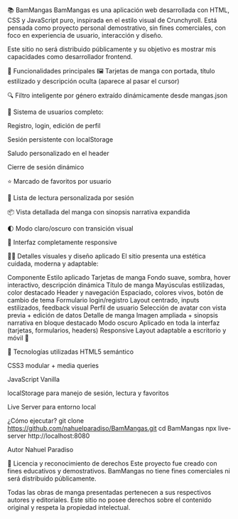 📚 BamMangas
BamMangas es una aplicación web desarrollada con HTML, CSS y JavaScript puro, inspirada en el estilo visual de Crunchyroll. Está pensada como proyecto personal demostrativo, sin fines comerciales, con foco en experiencia de usuario, interacción y diseño.

Este sitio no será distribuido públicamente y su objetivo es mostrar mis capacidades como desarrollador frontend.

🚀 Funcionalidades principales
🖼️ Tarjetas de manga con portada, título estilizado y descripción oculta (aparece al pasar el cursor)

🔍 Filtro inteligente por género extraído dinámicamente desde mangas.json

🔐 Sistema de usuarios completo:

Registro, login, edición de perfil

Sesión persistente con localStorage

Saludo personalizado en el header

Cierre de sesión dinámico

⭐ Marcado de favoritos por usuario

📖 Lista de lectura personalizada por sesión

📦 Vista detallada del manga con sinopsis narrativa expandida

🌓 Modo claro/oscuro con transición visual

📱 Interfaz completamente responsive

🧑‍🎨 Detalles visuales y diseño aplicado
El sitio presenta una estética cuidada, moderna y adaptable:

Componente	Estilo aplicado
Tarjetas de manga	Fondo suave, sombra, hover interactivo, descripción dinámica
Título de manga	Mayúsculas estilizadas, color destacado
Header y navegación	Espaciado, colores vivos, botón de cambio de tema
Formulario login/registro	Layout centrado, inputs estilizados, feedback visual
Perfil de usuario	Selección de avatar con vista previa + edición de datos
Detalle de manga	Imagen ampliada + sinopsis narrativa en bloque destacado
Modo oscuro	Aplicado en toda la interfaz (tarjetas, formularios, headers)
Responsive	Layout adaptable a escritorio y móvil 📱

🧠 Tecnologías utilizadas
HTML5 semántico

CSS3 modular + media queries

JavaScript Vanilla

localStorage para manejo de sesión, lectura y favoritos

Live Server para entorno local

¿Cómo ejecutar?
git clone https://github.com/nahuelparadiso/BamMangas.git
cd BamMangas
npx live-server
http://localhost:8080

Autor
Nahuel Paradiso


📜 Licencia y reconocimiento de derechos
Este proyecto fue creado con fines educativos y demostrativos. BamMangas no tiene fines comerciales ni será distribuido públicamente.

Todas las obras de manga presentadas pertenecen a sus respectivos autores y editoriales. Este sitio no posee derechos sobre el contenido original y respeta la propiedad intelectual.



